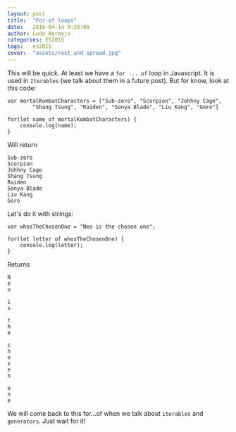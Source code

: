 ```yaml
---
layout: post
title:  "For-of loops"
date:   2016-04-14 9:30:00
author: Ludo Bermejo
categories: ES2015 
tags:	es2015
cover:  "assets/rest_and_spread.jpg"
---
```


This will be quick. At least we have a `for ... of` loop in Javascript. It is used in `Iterables` (we talk about them in a future post). But for know, look at this code:

    var mortalKombatCharacters = ["Sub-zero", "Scorpion", "Johhny Cage", 
            "Shang Tsung", "Raiden", "Sonya Blade", "Liu Kang", "Goro"]
            
    for(let name of mortalKombatCharacters) {
        console.log(name);
    }

Will return
    
    Sub-zero
    Scorpion
    Johhny Cage
    Shang Tsung
    Raiden
    Sonya Blade
    Liu Kang
    Goro
    
Let's do it with strings:
    
    var whosTheChosenOne = "Neo is the chosen one";
            
    for(let letter of whosTheChosenOne) {
        console.log(letter);
    }
    
Returns 
    
    N
    e
    o
     
    i
    s
     
    t
    h
    e
     
    c
    h
    o
    s
    e
    n
     
    o
    n
    e

We will come back to this for...of when we talk about `iterables` and `generators`. Just wait for it! 